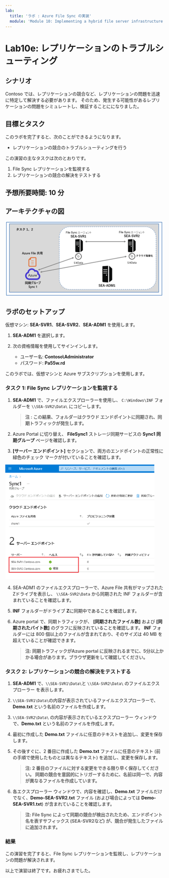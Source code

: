 ```yaml
---
lab:
  title: 'ラボ : Azure File Sync の実装'
  module: 'Module 10: Implementing a hybrid file server infrastructure'
---
```


# <a name="lab-implementing-azure-file-sync"></a>Lab10e: レプリケーションのトラブルシューティング

## <a name="scenario"></a>シナリオ

Contoso では、レプリケーションの競合など、レプリケーションの問題を迅速に特定して解決する必要があります。 そのため、発生する可能性があるレプリケーションの問題をシミュレートし、検証することにになりました。

## <a name="objectives"></a>目標とタスク

このラボを完了すると、次のことができるようになります。

- レプリケーションの競合のトラブルシューティングを行う

この演習の主なタスクは次のとおりです。

1. File Sync レプリケーションを監視する
1. レプリケーションの競合の解決をテストする

## <a name="estimated-time-60-minutes"></a>予想所要時間: 10 分

## <a name="architecture"></a>アーキテクチャの図

![AZ-800_Lab10_architecture4](./media/AZ-800_Lab10_architecture4.png)

## <a name="lab-setup"></a>ラボのセットアップ

仮想マシン: **SEA-SVR1**、**SEA-SVR2**、**SEA-ADM1** を使用します。 

1. **SEA-ADM1** を選択します。
1. 次の資格情報を使用してサインインします。

   - ユーザー名: **Contoso\Administrator**
   - パスワード: **Pa55w.rd**

このラボでは、仮想マシンと Azure サブスクリプションを使用します。 



### <a name="task-1-monitor-file-sync-replication"></a>タスク 1: File Sync レプリケーションを監視する

1. **SEA-ADM1** で、ファイルエクスプローラーを使用し、 `C:\Windows\INF` フォルダーを `\\SEA-SVR2\Data\` にコピーします。

   > **注 : この結果、フォルダーはクラウド エンドポイントに同期され、同期トラフィックが発生します。**

2. Azure Portal に切り替え、 **FileSync1** ストレージ同期サービスの **Sync1 同期グループ** ページを確認します。

3. **[サーバー エンドポイント]** セクションで、両方のエンドポイントの正常性に緑色のチェック マークが付いていることを確認します。

<img src="./media/AZ-800_Lab10_19.png" alt="AZ-800_Lab10_19" style="zoom:67%;" />

4. SEA-ADM1 のファイルエクスプローラーで、Azure File 共有がマップされたZドライブを表示し、 `\\SEA-SVR2\Data` から同期された INF フォルダーが含まれていることを確認します。

5. **INF** フォルダーがドライブ **Z**に同期中であることを確認します。

6. Azure portal で、同期トラフィックが、 **[同期されたファイル数]** および **[同期されたバイト数]** のグラフに反映されていることを確認します。 **INF** フォルダーには 800 個以上のファイルが含まれており、そのサイズは 40 MB を超えていることが確認できます。

   > **注: 同期トラフィックがAzure portal に反映されるまでに、5分以上かかる場合があります。ブラウザ更新をして確認してください。**



### <a name="task-2-test-replication-conflict-resolution"></a>タスク 2: レプリケーションの競合の解決をテストする

1. **SEA-ADM1** で、`\\SEA-SVR1\Data\`と `\\SEA-SVR2\Data\` のファイルエクスプローラー を表示します。

1. `\\SEA-SVR1\Data\`の内容が表示されているファイルエクスプローラーで、**Demo.txt** という名前のファイルを作成します。 

1.  `\\SEA-SVR2\Data\` の内容が表示されているエクスプローラー ウィンドウで、**Demo.txt** という名前のファイルを作成します。 

1. 最初に作成した **Demo.txt** ファイルに任意のテキストを追加し、変更を保存します。

1. その後すぐに、2 番目に作成した **Demo.txt** ファイルに任意のテキスト (前の手順で使用したものとは異なるテキスト) を追加し、変更を保存します。

   >**注: 2 番目のファイルに対する変更をできる限り早く保存してください。 同期の競合を意図的にトリガーするために、名前は同一で、内容が異なるファイルを作成しています。**

1. 各エクスプローラー ウィンドウで、内容を確認し、**Demo.txt** ファイルだけでなく、**Demo-SEA-SVR2.txt** ファイル (および場合によっては **Demo-SEA-SVR1.txt**) が含まれていることを確認します。 

   >**注: File Sync によって同期の競合が検出されたため、エンドポイント名を表すサフィックス (SEA-SVR2など) が、競合が発生したファイルに追加されます。**

### <a name="results"></a>結果

この演習を完了すると、File Sync レプリケーションを監視し、レプリケーションの問題が解決されます。



以上で演習は終了です。お疲れさまでした。
